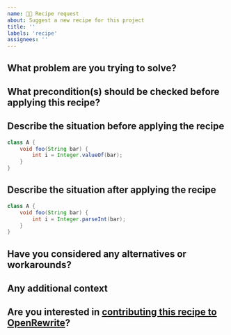 ```yaml
---
name: 🧑‍🍳 Recipe request
about: Suggest a new recipe for this project
title: ''
labels: 'recipe'
assignees: ''
---
```

<!--
Thank you for suggesting a new recipe for OpenRewrite!
Feel free to delete any sections that don't apply to your request.
-->

## What problem are you trying to solve?
<!-- A description of a problem you encounter that you hope to resolve with a recipe. -->

## What precondition(s) should be checked before applying this recipe?
<!-- Should we limit execution to certain versions of languages or libraries for instance? -->

## Describe the situation before applying the recipe
<!-- Ideally as a self-contained code example, as a start to the recipe unit tests. -->
```java
class A {
    void foo(String bar) {
        int i = Integer.valueOf(bar);
    }
}
```

## Describe the situation after applying the recipe
<!-- Ideally as a self-contained code example, as a start to the recipe unit tests. -->
```java
class A {
    void foo(String bar) {
        int i = Integer.parseInt(bar);
    }
}
```

## Have you considered any alternatives or workarounds?
<!-- Any other ways to solve the problem, or ways to work around the problem. -->

## Any additional context
<!-- Any thoughts such as considerations and limitations when applying this recipe, or hints on the implementation. -->

## Are you interested in [contributing this recipe to OpenRewrite](https://github.com/openrewrite/.github/blob/main/CONTRIBUTING.md#adding-new-recipes)?
<!-- Indicate if this is something you would like to work on, and how we can best support you in doing so. -->
